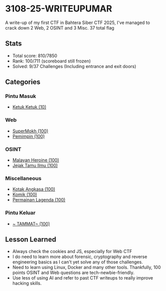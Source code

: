# 3108-25-WRITEUPUMAR
A write-up of my first CTF in Bahtera Siber CTF 2025, I've managed to crack down 2 Web, 2 OSINT and 3 Misc. 37 total flag
## Stats
- Total score:  810/7850
- Rank:         100/711 (scoreboard still frozen)
- Solved:       9/37 Challenges (Including entrance and exit doors)

## Categories
### Pintu Masuk
- [Ketuk Ketuk (10)](bonus/pintu_masuk.md)
  
### Web
- [SuperMokh (100)](web/supermokh.md)
- [Pemimpin (100)](web/pemimpin.md)

### OSINT
- [Malayan Heroine (100)](osint/malayan_heroine.md)
- [Jejak Tamu Ilmu (100)](osint/jejak_taman_ilmu.md)

### Miscellaneous
- [Kotak Angkasa (100)](misc/kotak_angkasa.md)
- [Komik (100)](misc/komik.md)
- [Permainan Lagenda (100)](misc/permainan_lagenda.md)

### Pintu Keluar
- [~ TAMMAT~ (100)](bonus/pintu_keluar.md)

## Lesson Learned
- Always check the cookies and JS, especially for Web CTF
- I do need to learn more about forensic, cryptography and reverse engineering basics as I can't yet solve any of those challenges.
- Need to learn using Linux, Docker and many other tools. Thankfully, 100 points OSINT and Web questions are tech-newbie-friendly.
- Use less of using AI and refer to past CTF writeups to really improve hacking skills.

  
